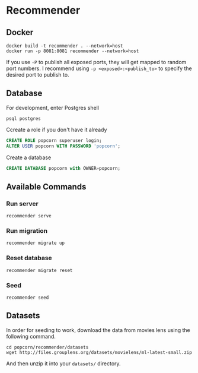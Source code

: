 # Recommender

## Docker

    docker build -t recommender . --network=host
    docker run -p 8081:8081 recommender --network=host

If you use `-P` to publish all exposed ports, they will get mapped to random port numbers. I
recommend using `-p <exposed>:<publish_to>` to specify the desired port to publish to.

## Database

For development, enter Postgres shell

    psql postgres

Ccreate a role if you don't have it already

```sql
CREATE ROLE popcorn superuser login;
ALTER USER popcorn WITH PASSWORD 'popcorn';
```

Create a database

```sql
CREATE DATABASE popcorn with OWNER=popcorn;
```

## Available Commands

### Run server

    recommender serve

### Run migration

    recommender migrate up

### Reset database

    recommender migrate reset

### Seed

    recommender seed

## Datasets

In order for seeding to work, download the data from movies lens using the following command.

    cd popcorn/recommender/datasets
    wget http://files.grouplens.org/datasets/movielens/ml-latest-small.zip

And then unzip it into your `datasets/` directory.